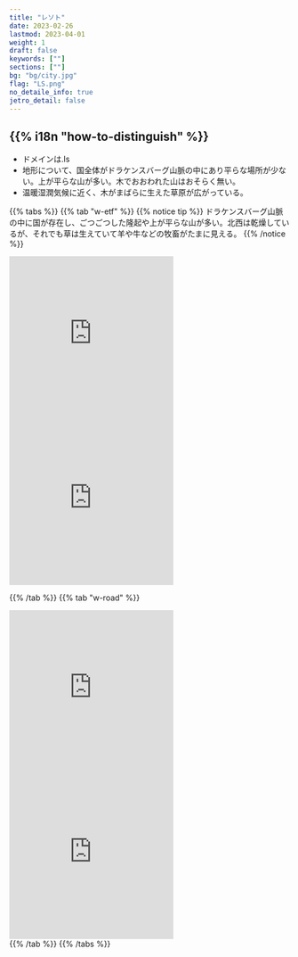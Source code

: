 ```yaml
---
title: "レソト"
date: 2023-02-26
lastmod: 2023-04-01
weight: 1
draft: false
keywords: [""]
sections: [""]
bg: "bg/city.jpg"
flag: "LS.png"
no_detaile_info: true
jetro_detail: false
---
```


<div class="main-desciption country-description">
    <h2 class="section-title">{{% i18n "how-to-distinguish" %}}</h2>
    <ul class="rule-list">
        <li>ドメインは<span class="quiz">.ls</span></li>
        <li>地形について、国全体が<span class="quiz">ドラケンスバーグ山脈の中にあり平らな場所が少ない。上が平らな山が多い</span>。木でおおわれた山はおそらく無い。</li>
        <li>温暖湿潤気候に近く、木がまばらに生えた草原が広がっている。</li>
    </ul>
</div>

{{% tabs  %}}
{{% tab "w-etf" %}}
{{% notice tip %}}
<span class="quiz">ドラケンスバーグ山脈の中に国が存在し、ごつごつした隆起や上が平らな山が多い</span>。北西は乾燥しているが、それでも草は生えていて羊や牛などの牧畜がたまに見える。
{{% /notice %}}
<div class="googlemap-if">
<iframe src="https://www.google.com/maps/embed?pb=!4v1682390837371!6m8!1m7!1s1W89EC1PLtlTObFXq7zE2g!2m2!1d-29.42822490992072!2d27.8858412246169!3f180.80215623144815!4f7.155903004182491!5f0.7820865974627469" width="295" height="295" style="border:0;" allowfullscreen="" loading="lazy" referrerpolicy="no-referrer-when-downgrade"></iframe>
<iframe src="https://www.google.com/maps/embed?pb=!4v1682390713255!6m8!1m7!1sOBzT8IieUADlp3SFLPI0fw!2m2!1d-29.62631625839893!2d27.27334739470709!3f107.07002752967436!4f-16.56492662947666!5f2.5754457711345475" width="295" height="295" style="border:0;" allowfullscreen="" loading="lazy" referrerpolicy="no-referrer-when-downgrade"></iframe>
</div>

{{% /tab %}}
{{% tab "w-road" %}}
<div class="googlemap-if">
<iframe src="https://www.google.com/maps/embed?pb=!4v1679071286013!6m8!1m7!1svOlntoCNjqKh75WbhcWaTw!2m2!1d-29.31540480409747!2d27.48959154561095!3f96.10363228499693!4f-29.491597698979618!5f2.8252987156531377" width="295" height="295" style="border:0;" allowfullscreen="" loading="lazy" referrerpolicy="no-referrer-when-downgrade"></iframe>
<iframe src="https://www.google.com/maps/embed?pb=!4v1679071388618!6m8!1m7!1sSUXT5SjPaXUN3cbVshi8Yg!2m2!1d-29.31553200346037!2d27.49091116678589!3f91.92507026601447!4f0.1550730138376082!5f3.325193203789971" width="295" height="295" style="border:0;" allowfullscreen="" loading="lazy" referrerpolicy="no-referrer-when-downgrade"></iframe>
</div>
{{% /tab %}}
{{% /tabs %}}